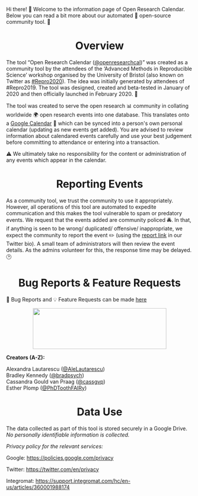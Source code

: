 Hi there! :wave: Welcome to the information page of Open Research Calendar. Below you can read a bit more about our automated :robot: open-source community tool. :calendar:  

<h1 style="text-align: center;"><strong>Overview</strong></h1>

The tool “Open Research Calendar ([@openresearchcal](https://twitter.com/OpenResearchCal))” was created as a community tool by the attendees of the ‘Advanced Methods in Reproducible Science’ workshop organised by the University of Bristol (also known on Twitter as [#Repro2020](https://twitter.com/search?q=%23Repro2020)). The idea was initially generated by attendees of #Repro2019. The tool was designed, created and beta-tested in January of 2020 and then officially launched in February 2020. :tada: 

The tool was created to serve the open research :bar_chart: community in collating worldwide :earth_africa: open research events into one database. This translates onto a [Google Calendar](http://tinyurl.com/OpenResearchCal) :calendar: which can be synced into a person's own personal calendar (updating as new events get added). You are advised to review information about calendared events carefully and use your best judgement before committing to attendance or entering into a transaction. 

:warning: We ultimately take no responsibility for the content or administration of any events which appear in the calendar.

<h1 style="text-align: center;"><strong>Reporting Events</strong></h1>

As a community tool, we trust the community to use it appropriately. However, all operations of this tool are automated to expedite communication and this makes the tool vulnerable to spam or predatory events. We request that the events added are community policed :oncoming_police_car:. In that, if anything is seen to be wrong/ duplicated/ offensive/ inappropriate, we expect the community to report the event :pencil2: (using the [report link](http://tinyurl.com/rcu66l8) in our Twitter bio). A small team of administrators will then review the event details. As the admins volunteer for this, the response time may be delayed. :clock2: 

<h1 style="text-align: center;"><strong>Bug Reports & Feature Requests</strong></h1>

:bug: Bug Reports and :bulb: Feature Requests can be made [here](https://github.com/openresearchcalendar/Open-Research-Calendar/issues/new/choose)  

<p><img style="display: block; margin-left: auto; margin-right: auto;" src="https://github.com/openresearchcalendar/Open-Research-Calendar/blob/master/Documents/Images/logo_wide-cropped.png?raw=true" alt="" width="360" height="110" /></p>

**Creators (A-Z):**

Alexandra Lautarescu ([@AleLautarescu](https://twitter.com/AleLautarescu))  
Bradley Kennedy ([@bradpsych](https://twitter.com/bradpsych))  
Cassandra Gould van Praag ([@cassgvp](https://twitter.com/cassgvp))  
Esther Plomp ([@PhDToothFAIRy](https://twitter.com/PhDToothFAIRy))  

<h1 style="text-align: center;"><strong>Data Use</strong></h1>

The data collected as part of this tool is stored securely in a Google Drive. *No personally identifiable information is collected.*

*Privacy policy for the relevant services:*  

Google: <https://policies.google.com/privacy>  

Twitter: <https://twitter.com/en/privacy>  

Integromat: <https://support.integromat.com/hc/en-us/articles/360001988174>  

